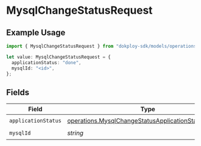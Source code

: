 # MysqlChangeStatusRequest

## Example Usage

```typescript
import { MysqlChangeStatusRequest } from "dokploy-sdk/models/operations";

let value: MysqlChangeStatusRequest = {
  applicationStatus: "done",
  mysqlId: "<id>",
};
```

## Fields

| Field                                                                                                                        | Type                                                                                                                         | Required                                                                                                                     | Description                                                                                                                  |
| ---------------------------------------------------------------------------------------------------------------------------- | ---------------------------------------------------------------------------------------------------------------------------- | ---------------------------------------------------------------------------------------------------------------------------- | ---------------------------------------------------------------------------------------------------------------------------- |
| `applicationStatus`                                                                                                          | [operations.MysqlChangeStatusApplicationStatusRequest](../../models/operations/mysqlchangestatusapplicationstatusrequest.md) | :heavy_check_mark:                                                                                                           | N/A                                                                                                                          |
| `mysqlId`                                                                                                                    | *string*                                                                                                                     | :heavy_check_mark:                                                                                                           | N/A                                                                                                                          |